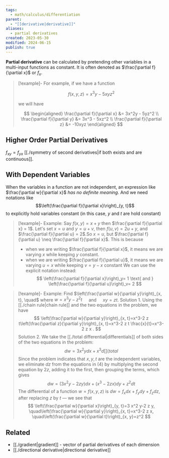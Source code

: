 ```yaml
---
tags:
  - math/calculus/differentiation
parent:
  - "[[derivative|derivative]]"
aliases:
  - partial derivatives
created: 2023-05-30
modified: 2024-06-15
publish: true
---
```

**Partial derivative** can be calculated by pretending other variables in a multi-input functions as constant. It is often denoted as $\frac{\partial f}{\partial x}$ or $f_{x}$.

> [!example]-
> For example, if we have a function
> 
> $$
> f (x, y, z) = x^3 y - 5 x y z^2
> $$
> 
> we will have
> 
> $$
> \begin{aligned}
> \frac{\partial f}{\partial x} &= 3x^2y - 5yz^2 \\
> \frac{\partial f}{\partial y} &= 3x^3 - 5xz^2 \\
> \frac{\partial f}{\partial z} &= -10xyz
> \end{aligned}
> $$

## Higher Order Partial Derivatives
$f_{xy} = f_{yx}$ [[./symmetry of second derivatives|if both exists and are continuous]].

## With Dependent Variables
When the variables in a function are not independent, an expression like $\frac{\partial w}{\partial x}$ *has no definite meaning*. And we need notations like 
$$\left(\frac{\partial f}{\partial x}\right)_{y, t}$$
to explicitly hold variables constant (in this case, $y$ and $t$ are hold constant)

> [!example]- Example: Say $f(x, y) = x + y$
> then $\frac{\partial f}{\partial x} = 1$.
> Let's set $x = u$ and $y = u + v$, then $f(u, v) = 2u + y$, and $\frac{\partial f}{\partial u} = 2$.So $x = u$, but $\frac{\partial f}{\partial u} \neq \frac{\partial f}{\partial x}$.
> This is because 
> - when we are writing  $\frac{\partial f}{\partial x}$, it means we are varying $x$ while keeping $y$ constant.
> - when we are writing $\frac{\partial f}{\partial u}$, it means we are varying $u = x$ while keeping $v = y - x$ constant
> We can use the explicit notation instead:
> $$
\left(\frac{\partial f}{\partial x}\right)_y= 1 \text{ and } \left(\frac{\partial f}{\partial u}\right)_v= 2
> $$

> [!example]- Example: Find $\left(\frac{\partial w}{\partial y}\right)_{x, t}, \quad$ where $w=x^3 y-z^2 t \quad$ and $\quad x y=z t$.
> Solution 1. Using the [[./chain rule|chain rule]] and the two equations in the problem, we have
> $$
\left(\frac{\partial w}{\partial y}\right)_{x, t}=x^3-2 z t\left(\frac{\partial z}{\partial y}\right)_{x, t}=x^3-2 z t \frac{x}{t}=x^3-2 z x .
>$$
> Solution 2. We take the [[./total differential|differentials]] of both sides of the two equations in the problem:
>$$
d w=3 x^2 y d x+x^3 d[](total%20differential.md)d y=z d t+t d z .
>$$
>Since the problem indicates that $x, y, t$ are the independent variables, we eliminate $d z$ from the equations in (4) by multiplying the second equation by $2 z$, adding it to the first, then grouping the terms, which gives
>$$
d w=\left(3 x^2 y-2 z y\right) d x+\left(x^3-2 z x\right) d y+z^2 d t
>$$
>The differential of a function $w = f(x, y, z)$ is $dw = f_xdx + f_y dy + f_z dz$, after replacing $z$ by $t$ — we see that
>$$
\left(\frac{\partial w}{\partial x}\right)_{y, t}=3 x^2 y-2 z y, \quad\left(\frac{\partial w}{\partial y}\right)_{x, t}=x^3-2 z x, \quad\left(\frac{\partial w}{\partial t}\right)_{x, y}=z^2
> $$


## Related
- [[./gradient|gradient]] - vector of partial derivatives of each dimension
- [[./directional derivative|directional derivative]]